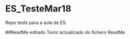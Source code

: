 # ES_TesteMar18
Repo teste para a aula de ES.

##ReadMe editado
Texto actualizado do fichero ReadMe
